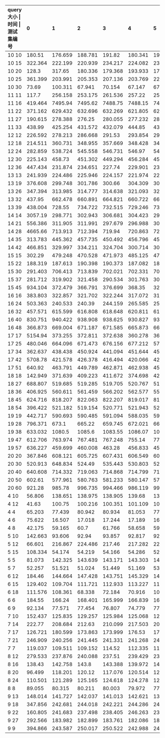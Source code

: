 | query大小 \| 时间 \| 测试集编号 |0|1|2|3|4|5|6|7|8|9|avg |
| :-- | :-- | :-- | :-- | :-- | :-- | :-- | :-- | :-- | :-- | :-- | :-- |
| 10 10|180.51|176.659|188.781|191.82|180.341|193.428|178.326|192.526|186.461|179.032|184.7884 | 
| 10 15|322.364|222.199|220.939|234.217|224.082|237.603|236.57|233.561|222.674|237.33|239.1539 | 
| 10 20|128.3|317.65|180.336|179.368|193.933|178.712|195.366|195.805|195.97|181.067|194.6507 | 
| 10 25|361.399|203.991|205.353|207.136|203.769|220.617|203.064|220.924|202.223|218.13|224.6606 | 
| 10 30|73.69|100.311|67.941|70.154|67.147|67.962|60.146|60.31|62.627|60.984|69.1272 | 
| 11 11|117.7|256.158|253.175|261.536|257.22|252.747|253.213|253.449|252.453|253.054|241.0705 | 
| 11 16|419.464|7495.94|7495.62|7488.75|7488.15|7498.22|7493.45|7495.79|7330.34|7329.92|6753.5644 | 
| 11 22|371.162|629.432|632.696|632.269|621.805|625.576|631.23|623.535|632.076|629.938|602.9719 | 
| 11 27|190.615|278.388|276.25|280.055|277.232|280.187|275.681|273.933|275.433|275.447|268.3221 | 
| 11 33|438.99|425.254|431.572|432.079|444.85|432.182|434.168|437.459|434.321|439.835|435.071 | 
| 12 12|226.592|278.213|286.668|291.53|293.854|294.089|293.339|294.886|292.578|295.062|284.6811 | 
| 12 18|214.511|360.731|348.955|357.669|348.428|344.521|359.25|356.737|358.664|354.472|340.3938 | 
| 12 24|282.859|538.724|545.558|546.731|546.97|548.495|546.939|545.572|545.806|541.26|518.8914 | 
| 12 30|225.143|458.73|451.302|449.294|456.284|453.94|453.471|458.271|458.174|460.277|432.4886 | 
| 12 36|447.434|231.874|234.651|227.74|229.901|230.238|226.869|233.832|203.426|206.471|247.2436 | 
| 13 13|241.939|224.486|225.946|224.157|221.974|224.72|226.906|224.559|224.165|224.353|226.3205 | 
| 13 19|376.608|299.748|301.786|300.66|304.309|302.487|299.807|301.078|297.166|303.421|308.707 | 
| 13 26|347.394|313.985|314.777|314.638|321.093|320.979|321.897|313.508|323.17|313.456|320.4897 | 
| 13 32|437.95|662.478|660.891|664.821|660.722|661.869|658.754|661.789|663.213|662.404|639.4891 | 
| 13 39|438.004|728.55|734.722|732.515|729.246|731.48|733.834|734.341|731.53|732.63|702.6852 | 
| 14 14|3057.19|298.771|302.943|306.681|304.423|296.482|305.4|305.908|300.138|300.312|577.8248 | 
| 14 21|556.386|311.905|311.991|297.679|296.988|308.534|300.389|309.033|308.127|297.152|329.8184 | 
| 14 28|4665.66|713.913|712.394|719.94|720.863|722.117|704.165|721.794|721.071|715.541|1111.7458 | 
| 14 35|313.783|445.362|457.735|450.492|456.796|459.372|453.786|454.558|454.635|448.274|439.4793 | 
| 14 42|466.851|329.997|334.211|324.704|300.714|300.325|295.085|297.592|298.618|298.617|324.6714 | 
| 15 15|302.29|479.248|470.528|471.973|485.125|479.18|479.089|477.899|485.3|480.699|461.1331 | 
| 15 22|188.319|187.613|190.398|190.373|187.082|188.832|190.231|180.262|185.308|187.391|187.5809 | 
| 15 30|291.403|706.413|713.839|702.021|702.331|706.014|855.336|724.379|746.31|843.312|699.1358 | 
| 15 37|281.712|319.902|321.458|290.534|301.763|307.733|309.644|313.108|306.157|315.99|306.8001 | 
| 15 45|934.104|372.479|366.791|376.699|368.35|320.235|326.856|370.662|474.642|358.484|426.9302 | 
| 16 16|383.803|322.857|321.702|322.244|317.072|315.91|322.774|323.631|322.227|321.912|327.4132 | 
| 16 24|503.363|240.533|240.39|244.159|265.585|259.533|256.59|267.775|261.374|266.075|280.5377 | 
| 16 32|457.571|615.599|616.808|618.648|620.811|614.315|620.482|622.021|622.52|620.542|602.9317 | 
| 16 40|830.751|940.422|938.908|938.625|930.827|938.005|937.752|934.643|936.177|939.043|926.5153 | 
| 16 48|366.873|669.004|671.187|671.585|665.873|661.516|671.177|667.211|671.455|662.796|637.8677 | 
| 17 17|5154.94|373.255|372.811|372.638|360.278|366.714|356.629|370.451|372.378|370.324|847.0418 | 
| 17 25|480.046|664.096|671.473|676.156|677.212|578.59|574.696|578.661|577.617|580.279|605.8826 | 
| 17 34|362.637|438.438|450.924|441.094|451.644|450.119|441.909|448.133|451.485|448.768|438.5151 | 
| 17 42|5708.78|421.578|426.378|416.494|420.066|427.489|416.867|418.224|426.192|427.55|950.9618 | 
| 17 51|640.92|463.791|449.789|462.871|462.938|455.286|463.254|539.943|566.621|461.576|496.6989 | 
| 18 18|142.949|371.639|409.223|411.672|374.698|420.872|395.164|400.114|391.206|399.398|371.6935 | 
| 18 27|688.807|519.685|519.285|519.705|520.767|517.828|520.428|519.529|521.973|520.919|536.8926 | 
| 18 36|406.925|560.611|561.459|566.202|562.577|559.687|562.288|552.997|562.468|559.168|545.4382 | 
| 18 45|624.716|818.207|822.063|822.207|819.017|815.188|821.486|822.637|823.695|820.892|801.0108 | 
| 18 54|396.422|521.182|519.154|520.771|521.943|524.797|517.827|509.195|521.312|520.814|507.3417 | 
| 19 19|442.717|590.693|590.485|591.094|588.035|591.463|586.314|584.496|590.05|591.286|574.6633 | 
| 19 28|796.371|673.1|665.22|659.745|672.021|667.606|674.319|672.795|668.479|670.864|682.052 | 
| 19 38|633.032|1080.5|1085.6|1083.55|1086.07|1085.08|1087.59|1081.4|1080.02|1093.99|1039.6832 | 
| 19 47|612.706|763.974|767.481|767.248|755.14|778.447|657.618|774.779|662.065|661.942|720.14 | 
| 19 57|636.227|459.699|460.008|463.28|456.833|456.795|466.167|460.051|452.695|456.823|476.8578 | 
| 20 20|367.846|608.121|605.725|607.431|606.549|607.386|597.662|597.803|606.904|606.168|581.1595 | 
| 20 30|520.913|648.834|524.49|535.443|530.803|526.306|614.284|632.098|629.923|625.302|578.8396 | 
| 20 40|640.608|714.332|719.063|714.868|714.799|718.389|716.344|717.199|716.819|717.489|708.991 | 
| 20 50|602.61|577.961|580.763|581.233|580.147|579.321|568.103|579.204|563.215|581.178|579.3735 | 
| 20 60|921.28|985.78|996.735|994.466|986.119|996.791|999.19|999.271|987.844|997.296|986.4772 | 
| 4 10|56.806|138.651|138.975|138.905|139.68|139.278|142.018|143.111|139.16|139.016|131.56 | 
| 4 12|41.63|100.75|100.216|100.351|101.109|100.587|100.13|100.425|101.268|97.555|94.4021 | 
| 4 4|65.203|77.439|80.942|80.934|81.053|77.811|79.699|80.491|80.366|78.025|78.1963 | 
| 4 6|75.622|16.507|17.018|17.244|17.189|16.732|16.55|16.708|16.702|17.487|22.7759 | 
| 4 8|42.175|59.165|60.7|61.766|58.658|59.164|58.28|59.992|61.249|58.263|57.9412 | 
| 5 10|142.663|93.606|92.94|93.857|92.817|92.263|92.58|92.852|93.148|93.265|97.9991 | 
| 5 12|66.601|216.867|224.486|217.46|217.282|220.311|219.639|218.531|222.007|217.833|204.1017 | 
| 5 15|108.334|54.174|54.219|54.166|54.286|52.402|54.3|51.585|54.307|52.539|59.0312 | 
| 5 5|81.073|142.325|143.639|143.171|143.303|143.17|141.974|143.929|145.144|147.635|137.5363 | 
| 5 7|52.257|51.521|51.024|51.449|51.169|53.641|51.01|53.603|51.643|52.139|51.9456 | 
| 6 12|184.46|144.664|147.428|143.751|145.329|145.276|144.849|144.88|143.482|146.846|149.0965 | 
| 6 15|129.402|109.704|111.721|112.933|113.227|112.137|113.071|113.092|110.436|112.478|113.8201 | 
| 6 18|111.576|108.361|68.338|72.184|70.916|109.284|68.178|68.626|68.536|97.41|84.3409 | 
| 6 6|184.55|166.24|168.401|165.999|166.839|166.404|170.327|165.562|166.474|166.011|168.6807 | 
| 6 9|92.134|77.571|77.454|76.807|74.779|77.328|74.881|77.617|77.301|77.326|78.3198 | 
| 7 10|152.437|125.835|129.257|125.984|125.068|128.627|125.662|129.301|129.067|125.5|129.6738 | 
| 7 14|222.77|208.684|212.63|210.099|217.503|209.051|209.229|212.141|207.381|207.157|211.6645 | 
| 7 17|126.721|180.599|173.863|173.999|176.53|178.938|177.239|172.248|173.916|176.432|171.0485 | 
| 7 21|246.909|240.256|241.445|241.331|241.268|242.673|243.129|240.682|239.164|241.864|241.8721 | 
| 7 7|119.037|109.511|109.152|114.52|112.335|111.444|111.78|111.869|112.592|109.407|112.1647 | 
| 8 12|279.533|237.876|240.088|237.51|239.429|237.175|240.43|238.137|238.88|236.208|242.5266 | 
| 8 16|138.43|142.758|143.8|143.388|139.972|142.908|141.698|142.861|142.93|144.696|142.3441 | 
| 8 20|96.499|118.201|120.12|117.076|120.514|121.494|117.356|118.523|120.265|121.802|117.185 | 
| 8 24|110.501|121.289|125.165|124.618|124.278|124.084|123.711|129.176|127.47|123.67|123.3962 | 
| 8 8|89.055|80.315|80.211|80.003|79.972|77.231|80.088|80.023|77.218|77.057|80.1173 | 
| 9 13|148.014|141.727|142.037|141.013|142.621|139.904|141.61|142.52|141.643|141.611|142.27 | 
| 9 18|347.856|242.681|244.018|242.221|244.286|242.963|244.65|242.506|247.037|246.463|254.4681 | 
| 9 22|160.805|241.683|237.498|238.405|246.263|238.999|238.157|236.447|239.483|241.372|231.9112 | 
| 9 27|292.566|183.982|182.899|183.761|182.086|182.12|184.365|185.017|182.541|184.585|194.3922 | 
| 9 9|394.866|243.587|250.017|250.522|242.988|246.757|244.983|245.313|244.905|244.811|260.8749 | 
